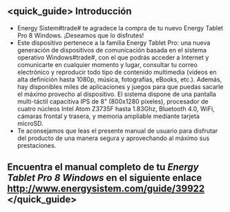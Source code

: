 ## <quick_guide> Introducción

* Energy Sistem#trade# te agradece la compra de tu nuevo Energy Tablet Pro 8 Windows. ¡Deseamos que lo disfrutes!
* Este dispositivo pertenece a la familia Energy Tablet Pro: una nueva generación de dispositivos de comunicación
basada en el sistema operativo Windows#trade#, con el que podrás acceder a Internet y comunicarte en cualquier
momento y lugar, consultar tu correo electrónico y reproducir todo tipo de contenido multimedia (vídeos en alta definición hasta 1080p, música, fotografías, eBooks, etc.).
Además, hay disponibles miles de aplicaciones y juegos para que puedas sacarle el máximo provecho al dispositivo.
El sistema dispone de una pantalla multi-táctil capacitiva IPS de 8" (800x1280 píxeles), procesador de cuatro núcleos Intel Atom Z3735F hasta 1.83Ghz, Bluetooth 4.0, WiFi, cámaras frontal y trasera, y memoria ampliable mediante tarjeta microSD.
* Te aconsejamos que leas el presente manual de usuario para disfrutar del producto de una manera segura y
aprovechando al máximo sus prestaciones.


## <unique> Encuentra el manual completo de tu *Energy Tablet Pro 8 Windows* en el siguiente enlace http://www.energysistem.com/guide/39922 </unique> </quick_guide>

